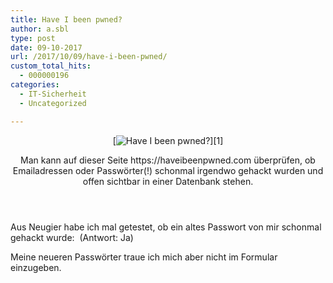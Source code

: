 ```yaml
---
title: Have I been pwned?
author: a.sbl
type: post
date: 09-10-2017
url: /2017/10/09/have-i-been-pwned/
custom_total_hits:
  - 000000196
categories:
  - IT-Sicherheit
  - Uncategorized

---
```

<header>[<img id="post-image" src="https://it-teaching.de/blog/content/images/2017/08/haveibeenpwned2.png" alt="Have I been pwned?" />][1]</p> 

<p id="post-title" class="icon-reverse icon-social-twitter-post">
  Man kann auf dieser Seite https://haveibeenpwned.com überprüfen, ob Emailadressen oder Passwörter(!) schonmal irgendwo gehackt wurden und offen sichtbar in einer Datenbank stehen.
</p></header> 

<div id="post-content" class="post tag-it tag-it-sicherheit">
  <p>
    Aus Neugier habe ich mal getestet, ob ein altes Passwort von mir schonmal gehackt wurde:  (Antwort: Ja)
  </p>
  
  <p>
    Meine neueren Passwörter traue ich mich aber nicht im Formular einzugeben.
  </p>
</div>

 [1]: https://twitter.com/intent/tweet?text=Have%20I%20been%20pwned%3F%20%C2%BB&hashtags=IT,IT-Sicherheit&url=https://it-teaching.de/blog/have-i-been-pwned/ "Tweet 'Have I been pwned?'"